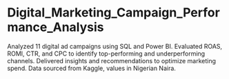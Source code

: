 # Digital_Marketing_Campaign_Performance_Analysis
Analyzed 11 digital ad campaigns using SQL and Power BI. Evaluated ROAS, ROMI, CTR, and CPC to identify top-performing and underperforming channels. Delivered insights and recommendations to optimize marketing spend. Data sourced from Kaggle, values in Nigerian Naira.

